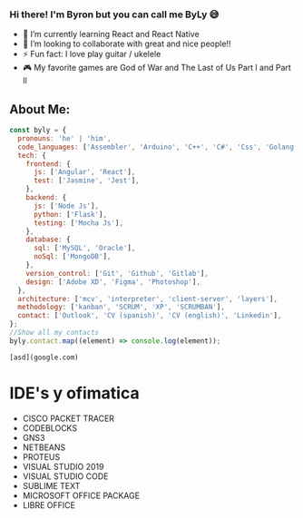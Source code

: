 ### Hi there! I'm Byron but you can call me ByLy 😅

- 🌱 I’m currently learning React and React Native
- 👯 I’m looking to collaborate with great and nice people!!
- ⚡ Fun fact: I love play guitar / ukelele
- 🎮 My favorite games are God of War and The Last of Us Part l and Part ll

## About Me:

```javascript
const byly = {
  pronouns: 'he' | 'him',
  code_languages: ['Assembler', 'Arduino', 'C++', 'C#', 'Css', 'Golang', 'Graphviz', 'Html5', 'Java', 'Javascript', 'Python', 'Typescript', 'Visual Basic'],
  tech: {
    frontend: {
      js: ['Angular', 'React'],
      test: ['Jasmine', 'Jest'],
    },
    backend: {
      js: ['Node Js'],
      python: ['Flask'],
      testing: ['Mocha Js'],
    },
    database: {
      sql: ['MySQL', 'Oracle'],
      noSql: ['MongoDB'],
    },
    version_control: ['Git', 'Github', 'Gitlab'],
    design: ['Adobe XD', 'Figma', 'Photoshop'],
  },
  architecture: ['mcv', 'interpreter', 'client-server', 'layers'],
  methodology: ['kanban', 'SCRUM', 'XP', 'SCRUMBAN'],
  contact: ['Outlook', 'CV (spanish)', 'CV (english)', 'Linkedin'],
};
//Show all my contacts
byly.contact.map((element) => console.log(element));
```

`[asd](google.com)`

# IDE's y ofimatica

- CISCO PACKET TRACER
- CODEBLOCKS
- GNS3
- NETBEANS
- PROTEUS
- VISUAL STUDIO 2019
- VISUAL STUDIO CODE
- SUBLIME TEXT
- MICROSOFT OFFICE PACKAGE
- LIBRE OFFICE
